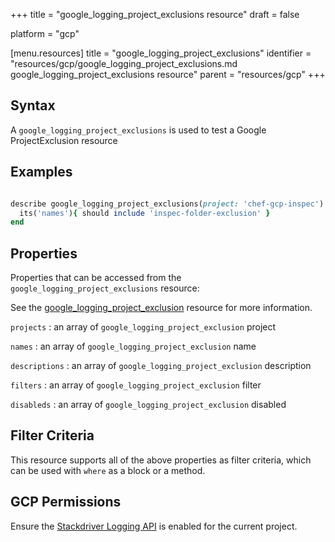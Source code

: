 +++
title = "google_logging_project_exclusions resource"
draft = false

platform = "gcp"

[menu.resources]
    title = "google_logging_project_exclusions"
    identifier = "resources/gcp/google_logging_project_exclusions.md google_logging_project_exclusions resource"
    parent = "resources/gcp"
+++

## Syntax

A `google_logging_project_exclusions` is used to test a Google ProjectExclusion resource

## Examples

```ruby

describe google_logging_project_exclusions(project: 'chef-gcp-inspec') do
  its('names'){ should include 'inspec-folder-exclusion' }
end
```

## Properties

Properties that can be accessed from the `google_logging_project_exclusions` resource:

See the [google_logging_project_exclusion](/resources/google_logging_project_exclusion/#properties) resource for more information.

`projects`
: an array of `google_logging_project_exclusion` project

`names`
: an array of `google_logging_project_exclusion` name

`descriptions`
: an array of `google_logging_project_exclusion` description

`filters`
: an array of `google_logging_project_exclusion` filter

`disableds`
: an array of `google_logging_project_exclusion` disabled

## Filter Criteria

This resource supports all of the above properties as filter criteria, which can be used
with `where` as a block or a method.

## GCP Permissions

Ensure the [Stackdriver Logging API](https://console.cloud.google.com/apis/library/logging.googleapis.com/) is enabled for the current project.
